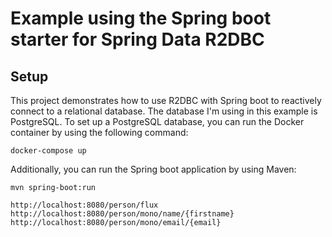 # Example using the Spring boot starter for Spring Data R2DBC

## Setup

This project demonstrates how to use R2DBC with Spring boot to reactively connect to a relational database. The database I'm using in this example is PostgreSQL. To set up a PostgreSQL database, you can run the Docker container by using the following command:

```
docker-compose up
```

Additionally, you can run the Spring boot application by using Maven:

```
mvn spring-boot:run
```

```
http://localhost:8080/person/flux
http://localhost:8080/person/mono/name/{firstname}
http://localhost:8080/person/mono/email/{email}
```

